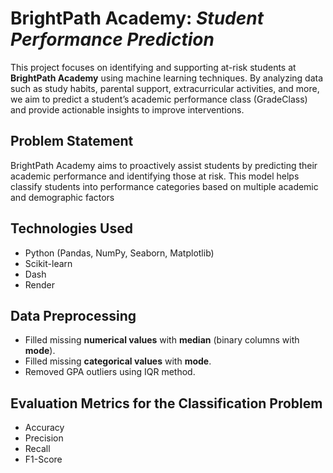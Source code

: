 # BrightPath Academy: *Student Performance Prediction*

This project focuses on identifying and supporting at-risk students at **BrightPath Academy** using machine learning techniques. By analyzing data such as study habits, parental support, extracurricular activities, and more, we aim to predict a student’s academic performance class (GradeClass) and provide actionable insights to improve interventions.


## Problem Statement
BrightPath Academy aims to proactively assist students by predicting their academic performance and identifying those at risk. This model helps classify students into performance categories based on multiple academic and demographic factors


## Technologies Used

- Python (Pandas, NumPy, Seaborn, Matplotlib)
- Scikit-learn
- Dash
- Render


## Data Preprocessing

- Filled missing **numerical values** with **median** (binary columns with **mode**).
- Filled missing **categorical values** with **mode**.
- Removed GPA outliers using IQR method.

## Evaluation Metrics for the Classification Problem

- Accuracy
- Precision
- Recall
- F1-Score


